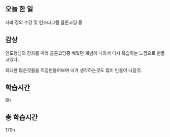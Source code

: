## 오늘 한 일

자바 강의 수강 및 인스타그램 클론코딩 중 

## 감상
인도형님의 강좌를 따라 클론코딩중 배웠던 개념이 나와서 다시 복습하는 느낌으로 만들고있다.

최대한 많은것들을 직접만들어보며 내가 생각하는것도 많이 만들어 나갈것.

## 학습시간

6h <br>

## 총 학습시간

170h

